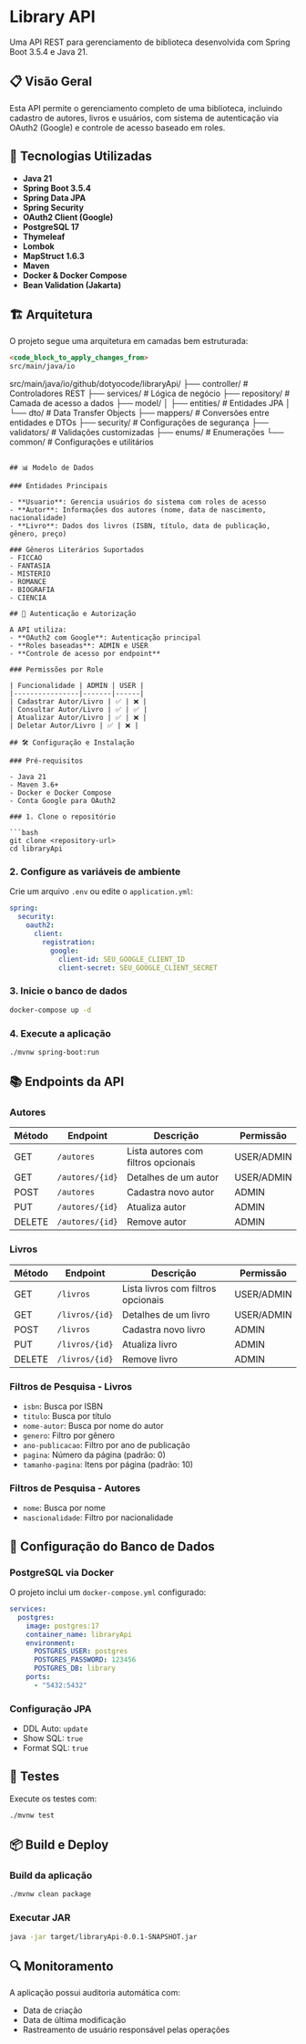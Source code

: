 # Library API

Uma API REST para gerenciamento de biblioteca desenvolvida com Spring Boot 3.5.4 e Java 21.

## 📋 Visão Geral

Esta API permite o gerenciamento completo de uma biblioteca, incluindo cadastro de autores, livros e usuários, com sistema de autenticação via OAuth2 (Google) e controle de acesso baseado em roles.

## 🚀 Tecnologias Utilizadas

- **Java 21**
- **Spring Boot 3.5.4**
- **Spring Data JPA**
- **Spring Security**
- **OAuth2 Client (Google)**
- **PostgreSQL 17**
- **Thymeleaf**
- **Lombok**
- **MapStruct 1.6.3**
- **Maven**
- **Docker & Docker Compose**
- **Bean Validation (Jakarta)**

## 🏗️ Arquitetura

O projeto segue uma arquitetura em camadas bem estruturada:

```markdown:README.md
<code_block_to_apply_changes_from>
src/main/java/io
```

src/main/java/io/github/dotyocode/libraryApi/
├── controller/ # Controladores REST
├── services/ # Lógica de negócio
├── repository/ # Camada de acesso a dados
├── model/
│ ├── entities/ # Entidades JPA
│ └── dto/ # Data Transfer Objects
├── mappers/ # Conversões entre entidades e DTOs
├── security/ # Configurações de segurança
├── validators/ # Validações customizadas
├── enums/ # Enumerações
└── common/ # Configurações e utilitários

````

## 📊 Modelo de Dados

### Entidades Principais

- **Usuario**: Gerencia usuários do sistema com roles de acesso
- **Autor**: Informações dos autores (nome, data de nascimento, nacionalidade)
- **Livro**: Dados dos livros (ISBN, título, data de publicação, gênero, preço)

### Gêneros Literários Suportados
- FICCAO
- FANTASIA
- MISTERIO
- ROMANCE
- BIOGRAFIA
- CIENCIA

## 🔐 Autenticação e Autorização

A API utiliza:
- **OAuth2 com Google**: Autenticação principal
- **Roles baseadas**: ADMIN e USER
- **Controle de acesso por endpoint**

### Permissões por Role

| Funcionalidade | ADMIN | USER |
|----------------|-------|------|
| Cadastrar Autor/Livro | ✅ | ❌ |
| Consultar Autor/Livro | ✅ | ✅ |
| Atualizar Autor/Livro | ✅ | ❌ |
| Deletar Autor/Livro | ✅ | ❌ |

## 🛠️ Configuração e Instalação

### Pré-requisitos

- Java 21
- Maven 3.6+
- Docker e Docker Compose
- Conta Google para OAuth2

### 1. Clone o repositório

```bash
git clone <repository-url>
cd libraryApi
````

### 2. Configure as variáveis de ambiente

Crie um arquivo `.env` ou edite o `application.yml`:

```yaml
spring:
  security:
    oauth2:
      client:
        registration:
          google:
            client-id: SEU_GOOGLE_CLIENT_ID
            client-secret: SEU_GOOGLE_CLIENT_SECRET
```

### 3. Inicie o banco de dados

```bash
docker-compose up -d
```

### 4. Execute a aplicação

```bash
./mvnw spring-boot:run
```

## 📚 Endpoints da API

### Autores

| Método | Endpoint        | Descrição                           | Permissão  |
| ------ | --------------- | ----------------------------------- | ---------- |
| GET    | `/autores`      | Lista autores com filtros opcionais | USER/ADMIN |
| GET    | `/autores/{id}` | Detalhes de um autor                | USER/ADMIN |
| POST   | `/autores`      | Cadastra novo autor                 | ADMIN      |
| PUT    | `/autores/{id}` | Atualiza autor                      | ADMIN      |
| DELETE | `/autores/{id}` | Remove autor                        | ADMIN      |

### Livros

| Método | Endpoint       | Descrição                          | Permissão  |
| ------ | -------------- | ---------------------------------- | ---------- |
| GET    | `/livros`      | Lista livros com filtros opcionais | USER/ADMIN |
| GET    | `/livros/{id}` | Detalhes de um livro               | USER/ADMIN |
| POST   | `/livros`      | Cadastra novo livro                | ADMIN      |
| PUT    | `/livros/{id}` | Atualiza livro                     | ADMIN      |
| DELETE | `/livros/{id}` | Remove livro                       | ADMIN      |

### Filtros de Pesquisa - Livros

- `isbn`: Busca por ISBN
- `titulo`: Busca por título
- `nome-autor`: Busca por nome do autor
- `genero`: Filtro por gênero
- `ano-publicacao`: Filtro por ano de publicação
- `pagina`: Número da página (padrão: 0)
- `tamanho-pagina`: Itens por página (padrão: 10)

### Filtros de Pesquisa - Autores

- `nome`: Busca por nome
- `nascionalidade`: Filtro por nacionalidade

## 🔧 Configuração do Banco de Dados

### PostgreSQL via Docker

O projeto inclui um `docker-compose.yml` configurado:

```yaml
services:
  postgres:
    image: postgres:17
    container_name: libraryApi
    environment:
      POSTGRES_USER: postgres
      POSTGRES_PASSWORD: 123456
      POSTGRES_DB: library
    ports:
      - "5432:5432"
```

### Configuração JPA

- DDL Auto: `update`
- Show SQL: `true`
- Format SQL: `true`

## 🧪 Testes

Execute os testes com:

```bash
./mvnw test
```

## 📦 Build e Deploy

### Build da aplicação

```bash
./mvnw clean package
```

### Executar JAR

```bash
java -jar target/libraryApi-0.0.1-SNAPSHOT.jar
```

## 🔍 Monitoramento

A aplicação possui auditoria automática com:

- Data de criação
- Data de última modificação
- Rastreamento de usuário responsável pelas operações

```

```

